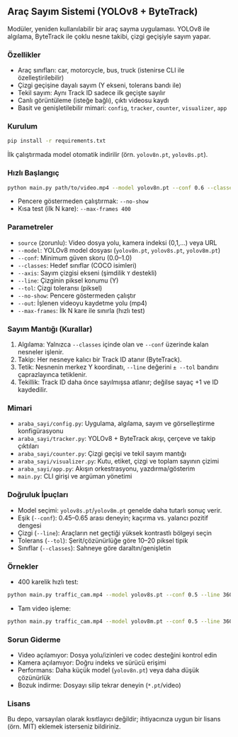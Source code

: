## Araç Sayım Sistemi (YOLOv8 + ByteTrack)

Modüler, yeniden kullanılabilir bir araç sayma uygulaması. YOLOv8 ile algılama, ByteTrack ile çoklu nesne takibi, çizgi geçişiyle sayım yapar.

### Özellikler
- Araç sınıfları: car, motorcycle, bus, truck (istenirse CLI ile özelleştirilebilir)
- Çizgi geçişine dayalı sayım (Y ekseni, tolerans bandı ile)
- Tekil sayım: Aynı Track ID sadece ilk geçişte sayılır
- Canlı görüntüleme (isteğe bağlı), çıktı videosu kaydı
- Basit ve genişletilebilir mimari: `config`, `tracker`, `counter`, `visualizer`, `app`

### Kurulum

```bash
pip install -r requirements.txt
```

İlk çalıştırmada model otomatik indirilir (örn. `yolov8n.pt`, `yolov8s.pt`).

### Hızlı Başlangıç

```bash
python main.py path/to/video.mp4 --model yolov8n.pt --conf 0.6 --classes car motorcycle bus truck --line 360 --tol 10 --out output.mp4
```

- Pencere göstermeden çalıştırmak: `--no-show`
- Kısa test (ilk N kare): `--max-frames 400`

### Parametreler
- `source` (zorunlu): Video dosya yolu, kamera indeksi (0,1,...) veya URL
- `--model`: YOLOv8 model dosyası (`yolov8n.pt`, `yolov8s.pt`, `yolov8m.pt`)
- `--conf`: Minimum güven skoru (0.0–1.0)
- `--classes`: Hedef sınıflar (COCO isimleri)
- `--axis`: Sayım çizgisi ekseni (şimdilik `Y` destekli)
- `--line`: Çizginin piksel konumu (Y)
- `--tol`: Çizgi toleransı (piksel)
- `--no-show`: Pencere göstermeden çalıştır
- `--out`: İşlenen videoyu kaydetme yolu (mp4)
- `--max-frames`: İlk N kare ile sınırla (hızlı test)

### Sayım Mantığı (Kurallar)
1. Algılama: Yalnızca `--classes` içinde olan ve `--conf` üzerinde kalan nesneler işlenir.
2. Takip: Her nesneye kalıcı bir Track ID atanır (ByteTrack).
3. Tetik: Nesnenin merkez Y koordinatı, `--line` değerini `± --tol` bandını çaprazlayınca tetiklenir.
4. Tekillik: Track ID daha önce sayılmışsa atlanır; değilse sayaç +1 ve ID kaydedilir.

### Mimari
- `araba_sayi/config.py`: Uygulama, algılama, sayım ve görselleştirme konfigürasyonu
- `araba_sayi/tracker.py`: YOLOv8 + ByteTrack akışı, çerçeve ve takip çıktıları
- `araba_sayi/counter.py`: Çizgi geçişi ve tekil sayım mantığı
- `araba_sayi/visualizer.py`: Kutu, etiket, çizgi ve toplam sayının çizimi
- `araba_sayi/app.py`: Akışın orkestrasyonu, yazdırma/gösterim
- `main.py`: CLI girişi ve argüman yönetimi

### Doğruluk İpuçları
- Model seçimi: `yolov8s.pt`/`yolov8m.pt` genelde daha tutarlı sonuç verir.
- Eşik (`--conf`): 0.45–0.65 arası deneyin; kaçırma vs. yalancı pozitif dengesi
- Çizgi (`--line`): Araçların net geçtiği yüksek kontrastlı bölgeyi seçin
- Tolerans (`--tol`): Şerit/çözünürlüğe göre 10–20 piksel tipik
- Sınıflar (`--classes`): Sahneye göre daraltın/genişletin

### Örnekler
- 400 karelik hızlı test:
```bash
python main.py traffic_cam.mp4 --model yolov8s.pt --conf 0.5 --line 360 --tol 16 --max-frames 400 --no-show --out test_output.mp4
```

- Tam video işleme:
```bash
python main.py traffic_cam.mp4 --model yolov8m.pt --conf 0.5 --line 360 --tol 16 --no-show --out test_output.mp4
```

### Sorun Giderme
- Video açılamıyor: Dosya yolu/izinleri ve codec desteğini kontrol edin
- Kamera açılamıyor: Doğru indeks ve sürücü erişimi
- Performans: Daha küçük model (`yolov8n.pt`) veya daha düşük çözünürlük
- Bozuk indirme: Dosyayı silip tekrar deneyin (`*.pt`/video)

### Lisans
Bu depo, varsayılan olarak kısıtlayıcı değildir; ihtiyacınıza uygun bir lisans (örn. MIT) eklemek isterseniz bildiriniz.

